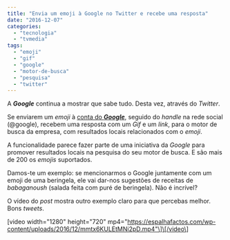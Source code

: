 ```yaml
---
title: "Envia um emoji à Google no Twitter e recebe uma resposta"
date: "2016-12-07"
categories: 
  - "tecnologia"
  - "tvmedia"
tags: 
  - "emoji"
  - "gif"
  - "google"
  - "motor-de-busca"
  - "pesquisa"
  - "twitter"
---
```


A _**Google**_ continua a mostrar que sabe tudo. Desta vez, através do _Twitter_.

Se enviarem um _emoji_ à [conta do **_Google_**](https://twitter.com/google), seguido do _handle_ na rede social (@google), recebem uma resposta com um _Gif_ e um _link_, para o motor de busca da empresa, com resultados locais relacionados com o _emoji_.

A funcionalidade parece fazer parte de uma iniciativa da _Google_ para promover resultados locais na pesquisa do seu motor de busca. E são mais de 200 os _emojis_ suportados.

Damos-te um exemplo: se mencionarmos o Google juntamente com um emoji de uma beringela, ele vai dar-nos sugestões de receitas de _babaganoush_ (salada feita com puré de beringela). Não é incrível?

O vídeo do _post_ mostra outro exemplo claro para que percebas melhor. Bons _tweets_.

\[video width="1280" height="720" mp4="https://espalhafactos.com/wp-content/uploads/2016/12/mmtx6KULEtMNi2pD.mp4"\]\[/video\]
